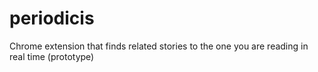 periodicis
==========

Chrome extension that finds related stories to the one you are reading in real time (prototype)
